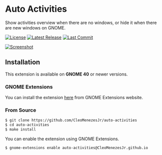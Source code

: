# Auto Activities
Show activities overview when there are no windows, or hide it when there are new windows on GNOME.

[![License][license-badge]][license-link]
[![Latest Release][release-badge]][release-link]
[![Last Commit][commit-badge]][commit-link]

[![Screenshot][screenshot-img]][extension-link]

## Installation
This extension is available on **GNOME 40** or newer versions.

### GNOME Extensions

You can install the extension [here](https://extensions.gnome.org/extension/4179/auto-activities) from GNOME Extensions website.

### From Source

```bash
$ git clone https://github.com/CleoMenezesJr/auto-activities
$ cd auto-activities
$ make install
```

You can enable the extension using GNOME Extensions.

```bash
$ gnome-extensions enable auto-activities@CleoMenezesJr.github.io
```

[license-badge]: https://img.shields.io/github/license/jan-senaa/auto-activities?style=for-the-badge
[license-link]: https://github.com/jan-senaa/auto-activities/blob/master/LICENSE
[release-badge]: https://img.shields.io/github/v/release/jan-senaa/auto-activities?style=for-the-badge
[release-link]: https://github.com/jan-senaa/auto-activities/releases/latest
[commit-badge]: https://img.shields.io/github/last-commit/jan-senaa/auto-activities?style=for-the-badge
[commit-link]: https://github.com/jan-senaa/auto-activities/commit
[screenshot-img]: https://extensions.gnome.org/extension-data/screenshots/screenshot_4179.gif
[extension-link]: https://extensions.gnome.org/extension/4179/auto-activities
